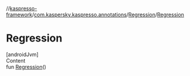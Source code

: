 //[kaspresso-framework](../../index.md)/[com.kaspersky.kaspresso.annotations](../index.md)/[Regression](index.md)/[Regression](-regression.md)



# Regression  
[androidJvm]  
Content  
fun [Regression](-regression.md)()  



